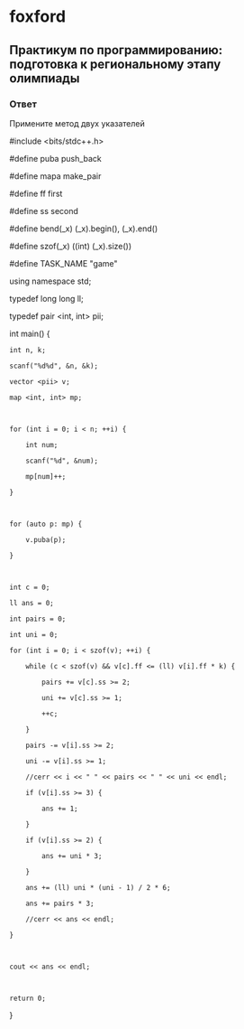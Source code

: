 # foxford
## Практикум по программированию: подготовка к региональному этапу олимпиады ##
### Ответ ###
Примените метод двух указателей

#include <bits/stdc++.h>

#define puba push_back

#define mapa make_pair

#define ff first

#define ss second

#define bend(_x) (_x).begin(), (_x).end()

#define szof(_x) ((int) (_x).size())

#define TASK_NAME "game"

 

using namespace std;

typedef long long ll;

typedef pair <int, int> pii;

 

int main() {        

   

 

    int n, k;

    scanf("%d%d", &n, &k);

    vector <pii> v;

    map <int, int> mp;

 

    for (int i = 0; i < n; ++i) {

        int num;

        scanf("%d", &num);

        mp[num]++;

    }

 

    for (auto p: mp) {

        v.puba(p);

    }

 

    int c = 0;

    ll ans = 0;

    int pairs = 0;

    int uni = 0;

    for (int i = 0; i < szof(v); ++i) {

        while (c < szof(v) && v[c].ff <= (ll) v[i].ff * k) {

            pairs += v[c].ss >= 2;

            uni += v[c].ss >= 1;

            ++c;

        }        

        pairs -= v[i].ss >= 2;

        uni -= v[i].ss >= 1;

        //cerr << i << " " << pairs << " " << uni << endl;

        if (v[i].ss >= 3) {

            ans += 1;

        }

        if (v[i].ss >= 2) {

            ans += uni * 3;

        }

        ans += (ll) uni * (uni - 1) / 2 * 6;

        ans += pairs * 3;

        //cerr << ans << endl;

    }

 

    cout << ans << endl;

 

    return 0;

}
